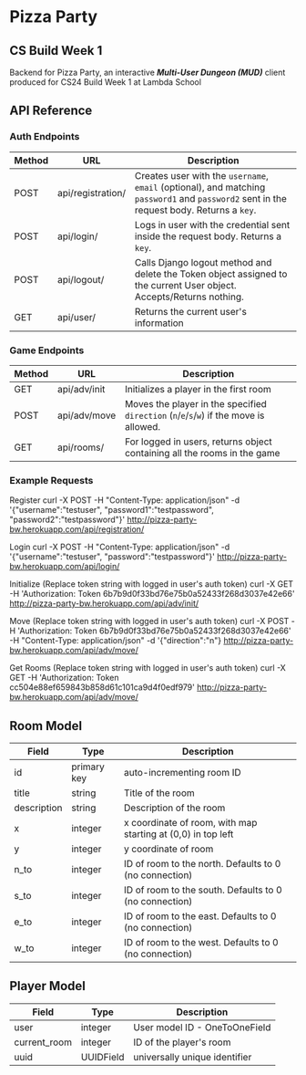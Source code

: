 # Pizza Party 
## CS Build Week 1

Backend for Pizza Party, an interactive ***Multi-User Dungeon (MUD)*** client produced for CS24 Build Week 1 at Lambda School

## API Reference

### Auth Endpoints
| Method | URL | Description |
| ----- | ----- | ----- |
| POST | api/registration/ | Creates user with the `username`, `email` (optional), and matching `password1` and `password2` sent in the request body. Returns a `key`. |
| POST | api/login/ | Logs in user with the credential sent inside the request body. Returns a `key`. |
| POST | api/logout/ | Calls Django logout method and delete the Token object assigned to the current User object. Accepts/Returns nothing. |
| GET | api/user/ | Returns the current user's information |

### Game Endpoints
| Method | URL | Description |
| ----- | ----- | ----- |
| GET | api/adv/init | Initializes a player in the first room |
| POST | api/adv/move | Moves the player in the specified `direction` (`n`/`e`/`s`/`w`) if the move is allowed. |
| GET | api/rooms/ | For logged in users, returns object containing all the rooms in the game |

### Example Requests

Register
    curl -X POST -H "Content-Type: application/json" -d '{"username":"testuser", "password1":"testpassword", "password2":"testpassword"}' http://pizza-party-bw.herokuapp.com/api/registration/

Login
    curl -X POST -H "Content-Type: application/json" -d '{"username":"testuser", "password":"testpassword"}' http://pizza-party-bw.herokuapp.com/api/login/

Initialize (Replace token string with logged in user's auth token)
    curl -X GET -H 'Authorization: Token 6b7b9d0f33bd76e75b0a52433f268d3037e42e66' http://pizza-party-bw.herokuapp.com/api/adv/init/

Move (Replace token string with logged in user's auth token)
    curl -X POST -H 'Authorization: Token 6b7b9d0f33bd76e75b0a52433f268d3037e42e66' -H "Content-Type: application/json" -d '{"direction":"n"} http://pizza-party-bw.herokuapp.com/api/adv/move/

Get Rooms (Replace token string with logged in user's auth token)
    curl -X GET -H 'Authorization: Token cc504e88ef659843b858d61c101ca9d4f0edf979' http://pizza-party-bw.herokuapp.com/api/adv/move/


## Room Model
| Field | Type | Description |
| ----- | ----- | ----- |
| id | primary key | auto-incrementing room ID |
| title | string | Title of the room |
| description | string | Description of the room |
| x | integer | x coordinate of room, with map starting at (0,0) in top left  |
| y | integer | y coordinate of room |
| n_to | integer | ID of room to the north. Defaults to 0 (no connection) |
| s_to | integer | ID of room to the south. Defaults to 0 (no connection) |
| e_to | integer | ID of room to the east. Defaults to 0 (no connection) |
| w_to | integer | ID of room to the west. Defaults to 0 (no connection) |


## Player Model
| Field | Type | Description |
| ----- | ----- | ----- |
| user | integer | User model ID - OneToOneField |
| current_room | integer | ID of the player's room |
| uuid | UUIDField | universally unique identifier |